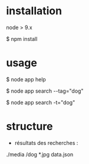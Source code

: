 # installation

node > 9.x

$ npm install

# usage

$ node app help

$ node app search --tag="dog"

$ node app search -t="dog"

# structure

- résultats des recherches :

./media
  /dog
    *.jpg
    data.json
